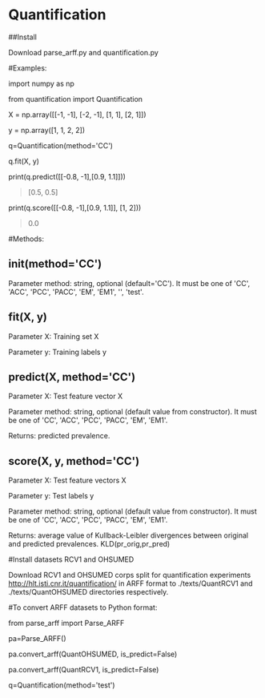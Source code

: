 # Quantification 
##Install

Download parse_arff.py and quantification.py

#Examples:

import numpy as np

from quantification import Quantification

X = np.array([[-1, -1], [-2, -1], [1, 1], [2, 1]])

y = np.array([1, 1, 2, 2])

q=Quantification(method='CC')

q.fit(X, y)

print(q.predict([[-0.8, -1],[0.9, 1.1]]))

> [0.5, 0.5]

print(q.score([[-0.8, -1],[0.9, 1.1]], [1, 2]))

> 0.0

#Methods:
## __init__(method='CC')

Parameter method: string, optional (default='CC'). It must be one of 'CC', 'ACC', 'PCC', 'PACC', 'EM', 'EM1', '', 'test'.

## fit(X, y)

Parameter X: Training set X

Parameter y: Training labels y

## predict(X, method='CC')

Parameter X: Test feature vector X

Parameter method: string, optional (default value from constructor). It must be one of 'CC', 'ACC', 'PCC', 'PACC', 'EM', 'EM1'.

Returns: predicted prevalence.

## score(X, y, method='CC')

Parameter X: Test feature vectors X

Parameter y: Test labels y

Parameter method: string, optional (default value from constructor). It must be one of 'CC', 'ACC', 'PCC', 'PACC', 'EM', 'EM1'.

Returns: average value of Kullback-Leibler divergences between original and predicted prevalences. KLD(pr_orig,pr_pred)


#Install datasets RCV1 and OHSUMED

Download RCV1 and OHSUMED corps split for quantification experiments  http://hlt.isti.cnr.it/quantification/ in ARFF format to ./texts/QuantRCV1 and ./texts/QuantOHSUMED directories respectively.

#To convert ARFF datasets to Python format:

from parse_arff import Parse_ARFF

pa=Parse_ARFF()

pa.convert_arff(QuantOHSUMED, is_predict=False)

pa.convert_arff(QuantRCV1, is_predict=False)

q=Quantification(method='test')